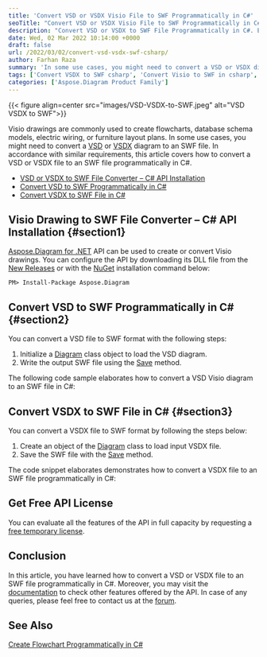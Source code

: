 ```yaml
---
title: 'Convert VSD or VSDX Visio File to SWF Programmatically in C#'
seoTitle: "Convert VSD or VSDX Visio File to SWF Programmatically in C# .NET"
description: "Convert VSD or VSDX to SWF File Programmatically in C#. Export Viso files to SWF format in your .NET or .NET Core based applications."
date: Wed, 02 Mar 2022 10:14:00 +0000
draft: false
url: /2022/03/02/convert-vsd-vsdx-swf-csharp/
author: Farhan Raza
summary: 'In some use cases, you might need to convert a VSD or VSDX diagram to an SWF file. In accordance with similar requirements, this article covers how to **convert a VSD or VSDX file to an SWF file programmatically in C#**.'
tags: ['Convert VSDX to SWF csharp', 'Convert Visio to SWF in csharp', 'VSD VSDX to SWF .NET', 'VSD to SWF', 'VSDX to SWF']
categories: ['Aspose.Diagram Product Family']
---
```




{{< figure align=center src="images/VSD-VSDX-to-SWF.jpeg" alt="VSD VSDX to SWF">}}


Visio drawings are commonly used to create flowcharts, database schema models, electric wiring, or furniture layout plans. In some use cases, you might need to convert a [VSD][1] or [VSDX][2] diagram to an SWF file. In accordance with similar requirements, this article covers how to convert a VSD or VSDX file to an SWF file programmatically in C#.

*   [VSD or VSDX to SWF File Converter – C# API Installation][3]
*   [Convert VSD to SWF Programmatically in C#][4]
*   [Convert VSDX to SWF File in C#][5]

## Visio Drawing to SWF File Converter – C# API Installation {#section1}

[Aspose.Diagram for .NET][6] API can be used to create or convert Visio drawings. You can configure the API by downloading its DLL file from the [New Releases][7] or with the [NuGet][8] installation command below:

```
PM> Install-Package Aspose.Diagram
```

## Convert VSD to SWF Programmatically in C# {#section2}

You can convert a VSD file to SWF format with the following steps:

1.  Initialize a [Diagram][9] class object to load the VSD diagram.
2.  Write the output SWF file using the [Save][10] method.

The following code sample elaborates how to convert a VSD Visio diagram to an SWF file in C#:



## Convert VSDX to SWF File in C# {#section3}

You can convert a VSDX file to SWF format by following the steps below:

1.  Create an object of the [Diagram][11] class to load input VSDX file.
2.  Save the SWF file with the [Save][12] method.

The code snippet elaborates demonstrates how to convert a VSDX file to an SWF file programmatically in C#:



## Get Free API License

You can evaluate all the features of the API in full capacity by requesting a [free temporary license][13].

## Conclusion

In this article, you have learned how to convert a VSD or VSDX file to an SWF file programmatically in C#. Moreover, you may visit the [documentation][14] to check other features offered by the API. In case of any queries, please feel free to contact us at the [forum][15].

## See Also

[Create Flowchart Programmatically in C#][16]




[1]: https://docs.fileformat.com/image/vsd/
[2]: https://docs.fileformat.com/image/vsdx/
[3]: #section1
[4]: #section2
[5]: #section3
[6]: https://products.aspose.com/diagram/net/
[7]: https://downloads.aspose.com/diagram/net
[8]: https://www.nuget.org/packages/Aspose.Diagram/
[9]: https://apireference.aspose.com/diagram/net/aspose.diagram/diagram
[10]: https://apireference.aspose.com/diagram/net/aspose.diagram/diagram/methods/save
[11]: https://apireference.aspose.com/diagram/net/aspose.diagram/diagram
[12]: https://apireference.aspose.com/diagram/net/aspose.diagram/diagram/methods/save
[13]: https://purchase.aspose.com/temporary-license
[14]: https://docs.aspose.com/diagram/net/developer-guide/
[15]: https://forum.aspose.com/c/diagram
[16]: https://blog.aspose.com/2022/01/20/create-flowchart-csharp/




